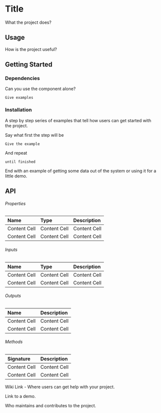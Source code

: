 # Title
What the project does?

## Usage
How is the project useful?

## Getting Started


### Dependencies
Can you use the component alone?

```
Give examples
```

### Installation

A step by step series of examples that tell how users can get started with the project.

Say what first the step will be

```
Give the example
```

And repeat

```
until finished
```

End with an example of getting some data out of the system or using it for a little demo.


## API


###### Properties

| Name | Type | Description |
| :--- | :--- | :--- |
| Content Cell  | Content Cell  | Content Cell |
| Content Cell  | Content Cell  | Content Cell |

###### Inputs

| Name | Type | Description |
| :--- |:--- | :--- |
| Content Cell  | Content Cell  | Content Cell |
| Content Cell  | Content Cell  | Content Cell |


###### Outputs

| Name | Description |
| :--- | :--- | 
| Content Cell  | Content Cell  |
| Content Cell  | Content Cell  |


###### Methods

| Signature | Description |
| :--- | :--- | 
| Content Cell  | Content Cell  |
| Content Cell  | Content Cell  |




Wiki Link - Where users can get help with your project.

Link to a demo.

Who maintains and contributes to the project.


